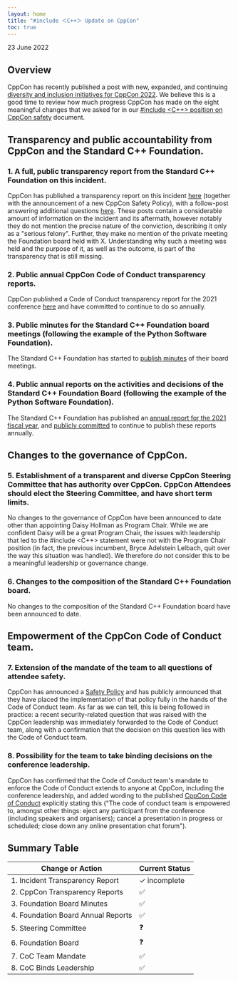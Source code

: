 ```yaml
---
layout: home
title: "#include ＜C++＞ Update on CppCon"
toc: true
---
```


23 June 2022

## Overview

CppCon has recently published a post with new, expanded, and continuing [diversity and inclusion initiatives for CppCon 2022](https://cppcon.org/diversity-2022/). We believe this is a good time to review how much progress CppCon has made on the eight meaningful changes that we asked for in our [#include <C++> position on CppCon safety](https://www.includecpp.org/posts/communication-cppcon/) document.


## Transparency and public accountability from CppCon and the Standard C++ Foundation.

### 1. A full, public transparency report from the Standard C++ Foundation on this incident.

CppCon has published a transparency report on this incident [here](https://cppcon.org/announcing-cppcon-safety-policy/) (together with the announcement of a new CppCon Safety Policy), with a follow-post answering additional questions [here](https://cppcon.org/answering-your-questions-about-our-case-transparency-report-and-safety-policy/). These posts contain a considerable amount of information on the incident and its aftermath, however notably they do not mention the precise nature of the conviction, describing it only as a "serious felony". Further, they make no mention of the private meeting the Foundation board held with X. Understanding why such a meeting was held and the purpose of it, as well as the outcome, is part of the transparency that is still missing.

### 2. Public annual CppCon Code of Conduct transparency reports.

CppCon published a Code of Conduct transparency report for the 2021 conference [here](https://cppcon.org/cppcon-2021-transparency-report/) and have committed to continue to do so annually.

### 3. Public minutes for the Standard C++ Foundation board meetings (following the example of the Python Software Foundation).

The Standard C++ Foundation has started to [publish minutes](https://isocpp.org/about/board-meeting-minutes) of their board meetings.

### 4. Public annual reports on the activities and decisions of the Standard C++ Foundation Board (following the example of the Python Software Foundation).

The Standard C++ Foundation has published an [annual report for the 2021 fiscal year](https://isocpp.org/blog/2022/03/standard-cpp-foundation-annual-report-for-fiscal-year-2021), and [publicly committed](https://isocpp.org/about/annual-reports) to continue to publish these reports annually.

## Changes to the governance of CppCon.

### 5. Establishment of a transparent and diverse CppCon Steering Committee that has authority over CppCon. CppCon Attendees should elect the Steering Committee, and have short term limits.

No changes to the governance of CppCon have been announced to date other than appointing Daisy Hollman as Program Chair. While we are confident Daisy will be a great Program Chair, the issues with leadership that led to the #include <C++> statement were not with the Program Chair position (in fact, the previous incumbent, Bryce Adelstein Lelbach, quit over the way this situation was handled). We therefore do not consider this to be a meaningful leadership or governance change.

### 6. Changes to the composition of the Standard C++ Foundation board.

No changes to the composition of the Standard C++ Foundation board have been announced to date.

## Empowerment of the CppCon Code of Conduct team.

### 7. Extension of the mandate of the team to all questions of attendee safety.

CppCon has announced a [Safety Policy](https://cppcon.org/safetypolicy/) and has publicly announced that they have placed the implementation of that policy fully in the hands of the Code of Conduct team. As far as we can tell, this is being followed in practice: a recent security-related question that was raised with the CppCon leadership was immediately forwarded to the Code of Conduct team, along with a confirmation that the decision on this question lies with the Code of Conduct team.

### 8. Possibility for the team to take binding decisions on the conference leadership.

CppCon has confirmed that the Code of Conduct team's mandate to enforce the Code of Conduct extends to anyone at CppCon, including the conference leadership, and added wording to the published [CppCon Code of Conduct](https://github.com/CppCon/CppConCodeOfConduct/blob/master/code_of_conduct.md) explicitly stating this ("The code of conduct team is empowered to, amongst other things: eject any participant from the conference (including speakers and organisers); cancel a presentation in progress or scheduled; close down any online presentation chat forum").

## Summary Table


| Change or Action                   | Current Status |
|------------------------------------|----------------|
| 1. Incident Transparency Report    | ✓ incomplete   |
| 2. CppCon Transparency Reports     | ✅              |
| 3. Foundation Board Minutes        | ✅              | 
| 4. Foundation Board Annual Reports | ✅              | 
| 5. Steering Committee              | ❓              | 
| 6. Foundation Board                | ❓              | 
| 7. CoC Team Mandate                | ✅              | 
| 8. CoC Binds Leadership            | ✅              | 